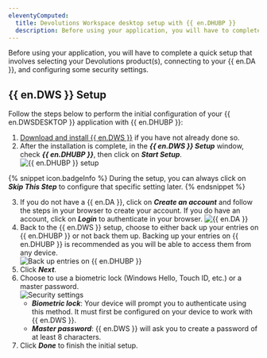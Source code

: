 ```yaml
---
eleventyComputed:
  title: Devolutions Workspace desktop setup with {{ en.DHUBP }}
  description: Before using your application, you will have to complete a quick setup that involves selecting your Devolutions product(s), connecting to your {{ en.DA }}, and configuring some security settings.
---
```

Before using your application, you will have to complete a quick setup that involves selecting your Devolutions product(s), connecting to your {{ en.DA }}, and configuring some security settings.

## {{ en.DWS }} Setup

Follow the steps below to perform the initial configuration of your {{ en.DWSDESKTOP }} application with {{ en.DHUBP }}:

1. [Download and install {{ en.DWS }}](https://devolutions.net/workspace/) if you have not already done so.
1. After the installation is complete, in the ***{{ en.DWS }} Setup*** window, check ***{{ en.DHUBP }}***, then click on ***Start Setup***.
![{{ en.DHUBP }} setup](https://webdevolutions.azureedge.net/docs/en/hub/Hub2207.png)

{% snippet icon.badgeInfo %} 
During the setup, you can always click on ***Skip This Step*** to configure that specific setting later.
{% endsnippet %}

3. If you do not have a {{ en.DA }}, click on ***Create an account*** and follow the steps in your browser to create your account. If you do have an account, click on ***Login*** to authenticate in your browser.
![{{ en.DA }}](https://webdevolutions.azureedge.net/docs/en/hub/Hub2208.png)
1. Back to the {{ en.DWS }} setup, choose to either back up your entries on {{ en.DHUBP }} or not back them up. Backing up your entries on {{ en.DHUBP }} is recommended as you will be able to access them from any device.  
![Back up entries on {{ en.DHUBP }}](https://webdevolutions.azureedge.net/docs/en/hub/Hub2209.png)
1. Click ***Next***.
1. Choose to use a biometric lock (Windows Hello, Touch ID, etc.) or a master password.  
![Security settings](https://webdevolutions.azureedge.net/docs/en/hub/Hub2206.png)
    * ***Biometric lock***: Your device will prompt you to authenticate using this method. It must first be configured on your device to work with {{ en.DWS }}.
    * ***Master password***: {{ en.DWS }} will ask you to create a password of at least 8 characters.
1. Click ***Done*** to finish the initial setup.
